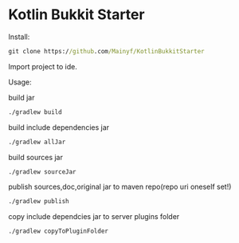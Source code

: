 # Kotlin Bukkit Starter

Install:

```cmd
git clone https://github.com/Mainyf/KotlinBukkitStarter
```

Import project to ide.

Usage:

build jar
```cmd
./gradlew build 
```

build include dependencies jar
```cmd
./gradlew allJar
```

build sources jar
```cmd
./gradlew sourceJar
```

publish sources,doc,original jar to maven repo(repo uri oneself set!)
```cmd
./gradlew publish
```

copy include dependcies jar to server plugins folder
```cmd
./gradlew copyToPluginFolder
```
